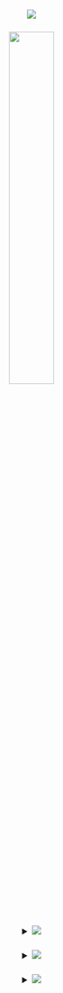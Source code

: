 <h1 align = "center"><img src="https://ru.bloggif.com/tmp/9a3eda3e87958626b4568d64675c7e71/text.gif?1667674066"></h1>
<h3 align = "center"><img src="https://avatars.githubusercontent.com/u/90175549?v=4", width = 40%%, height = 40%></h3>
  
<h3 align = "center">
  <details>
    <summary><img src="https://ru.bloggif.com/tmp/17868e13bd0b76246f5e305e869cefb8/text.gif?1667674121"></summary>
    <table align = "center">
      <tr>
      <th>𝐍𝐮𝐦𝐛𝐞𝐫 𝐨𝐟 𝐚𝐧𝐢𝐦𝐞 𝐰𝐚𝐭𝐜𝐡𝐞𝐝</th>
      <td>𝐏𝐫𝐨𝐠𝐫𝐚𝐦𝐦𝐢𝐧𝐠 𝐥𝐚𝐧𝐠𝐮𝐚𝐠𝐞</td>
      </tr>
      <tr>
      <th>𝟖𝟔</th>
      <td>𝐏𝐲𝐭𝐡𝐨𝐧</td>
      </tr>
    </table>
  </details>
</h3>
  
<h3 align = "center">
  <details>
    <summary><img src = "https://ru.bloggif.com/tmp/7499056ceb1dbf6cb2e9dfc068873d82/text.gif?1667674217"></summary>
    <img src = "https://github-profile-trophy.vercel.app/?username=Proxy1Mallet">
    <img src = "https://github-readme-streak-stats.herokuapp.com/?user=Proxy1Mallet">
  </details>
</h3>
  
<h3 align = "center">
  <details>
    <summary><img src = "https://ru.bloggif.com/tmp/da33fc3002c5f56e6929609ad3f51a98/text.gif?1667674301"></summary>
    <a href = "https://vk.com/Proxy1Mallet" target="_blank">
    <img src = "https://img.shields.io/badge/𝐕𝐊-2CA5E0?style=for-the-badge&logo=vk&logoColor=white">
    <a href = "https://t.me/Proxy1Mallet" target="_blank">
    <img src = "https://img.shields.io/badge/𝐓𝐄𝐋𝐄𝐆𝐑𝐀𝐌-2CA5E0?style=for-the-badge&logo=telegram&logoColor=white">
  </details>
</h3>
